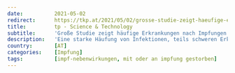 ```yaml
---
date:          2021-05-02
redirect:      https://tkp.at/2021/05/02/grosse-studie-zeigt-haeufige-erkrankungen-nach-impfungen/
title:         tp - Science & Technology
subtitle:      'Große Studie zeigt häufige Erkrankungen nach Impfungen'
description:   'Eine starke Häufung von Infektionen, teils schweren Erkrankungen und Todesfällen wurde überall nach dem jeweiligen Beginn der Impfkampagne beobachtet. Besonders deutlich sichtbar war das in Israel auch in jüngeren Altersgruppen und es zeigte sich auch eine erhebliche Übersterblichkeit sowohl während der Impfkampagne als auch noch Wochen danach. Das wurde allerdings durch eine Änderung der Daten …'
country:       [AT]
categories:    [Impfung]
tags:          [impf-nebenwirkungen, mit oder an impfung gestorben]
---
```

